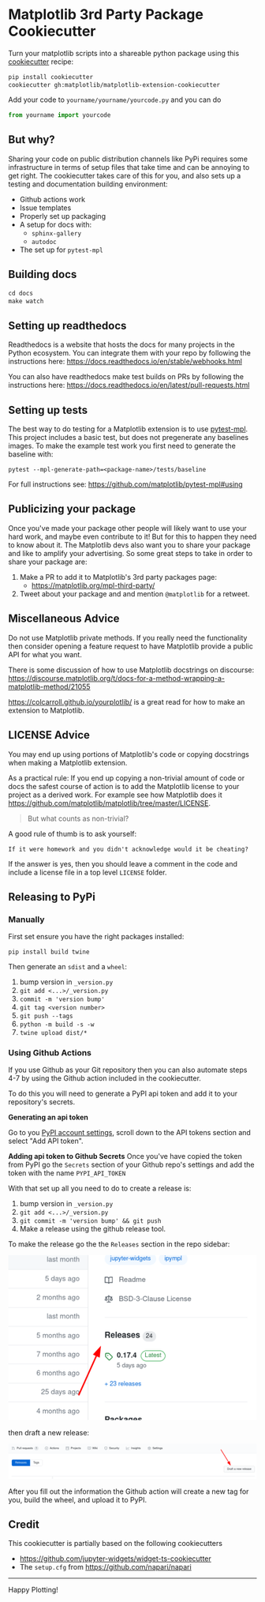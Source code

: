 # Matplotlib 3rd Party Package Cookiecutter

Turn your matplotlib scripts into a shareable python package using this 
[cookiecutter](https://cookiecutter.readthedocs.io/en/1.7.2/) recipe:

```
pip install cookiecutter
cookiecutter gh:matplotlib/matplotlib-extension-cookiecutter
```

Add your code to `yourname/yourname/yourcode.py` and you can do 
```python 
from yourname import yourcode
```

## But why?

Sharing your code on public distribution channels like PyPi requires some infrastructure in terms of setup files that take time and can be annoying to get right. The cookiecutter takes care of this for you, and also sets up a testing and documentation building environment:

- Github actions work
- Issue templates
- Properly set up packaging 
- A setup for docs with:
    - `sphinx-gallery`
    - `autodoc`
- The set up for `pytest-mpl`


## Building docs
```
cd docs
make watch
```

## Setting up readthedocs

Readthedocs is a website that hosts the docs for many projects in the Python ecosystem. You can integrate them with your repo by following the instructions here: https://docs.readthedocs.io/en/stable/webhooks.html

You can also have readthedocs make test builds on PRs by following the instructions here: https://docs.readthedocs.io/en/latest/pull-requests.html
## Setting up tests

The best way to do testing for a Matplotlib extension is to use [pytest-mpl](https://github.com/matplotlib/pytest-mpl#about). This project includes a basic test, but does not pregenerate any baselines images. To make the example test work you first need to generate the baseline with:

```
pytest --mpl-generate-path=<package-name>/tests/baseline
```

For full instructions see: https://github.com/matplotlib/pytest-mpl#using

## Publicizing your package

Once you've made your package other people will likely want to use your hard work, and maybe even contribute to it! But for this to happen they need to know about it. The Matplotlib devs also want you to share your package and like to amplify your advertising. So some great steps to take in order to share your package are:

1. Make a PR to add it to Matplotlib's 3rd party packages page:
   - https://matplotlib.org/mpl-third-party/
2. Tweet about your package and and mention `@matplotlib` for a retweet.


## Miscellaneous Advice

Do not use Matplotlib private methods. If you really need the functionality then consider opening a feature request to have Matplotlib provide a public API for what you want.

There is some discussion of how to use Matplotlib docstrings on discourse: https://discourse.matplotlib.org/t/docs-for-a-method-wrapping-a-matplotlib-method/21055

https://colcarroll.github.io/yourplotlib/ is a great read for how to make an extension to Matplotlib.

## LICENSE Advice

You may end up using portions of Matplotlib's code or copying docstrings when making a Matplotlib extension.

As a practical rule: If you end up copying a non-trivial amount of code or docs the safest course of action is to add the Matplotlib license to your project as a derived work. For example see how Matplotlib does it https://github.com/matplotlib/matplotlib/tree/master/LICENSE.

> But what counts as non-trivial?


A good rule of thumb is to ask yourself:

    If it were homework and you didn't acknowledge would it be cheating?

If the answer is yes, then you should leave a comment in the code and include a license file in a top level `LICENSE` folder.




## Releasing to PyPi
### Manually
First set ensure you have the right packages installed:
```
pip install build twine
```

Then generate an `sdist` and a `wheel`:

1. bump version in `_version.py`
2. `git add <...>/_version.py`
3. `commit -m 'version bump'`
4. `git tag <version number>`
5. `git push --tags`
6. `python -m build -s -w`
7. `twine upload dist/*`



### Using Github Actions
If you use Github as your Git repository then you can also automate steps 4-7 by using the Github action included in the cookiecutter. 

To do this you will need to generate a PyPI api token and add it to your repository's secrets.

**Generating an api token**

Go to you [PyPI account settings](https://pypi.org/manage/account/), scroll down to the API tokens section and select "Add API token".

**Adding api token to Github Secrets**
Once you've have copied the token from PyPI go the `Secrets` section of your Github repo's settings and add the token with the name `PYPI_API_TOKEN`


With that set up all you need to do to create a release is:
1. bump version in `_version.py`
2. `git add <...>/_version.py`
3. `git commit -m 'version bump' && git push`
4. Make a release using the github release tool.

To make the release go the the `Releases` section in the repo sidebar:

![Arrow pointing to Releases section](imgs/releases1.png)

then draft a new release:

![Arrow pointing to draft release button](imgs/releases2.png)

After you fill out the information the Github action will create a new tag for you, build the wheel, and upload it to PyPI.



## Credit

This cookiecutter is partially based on the following cookiecutters
- https://github.com/jupyter-widgets/widget-ts-cookiecutter
- The `setup.cfg` from https://github.com/napari/napari

----
Happy Plotting!
